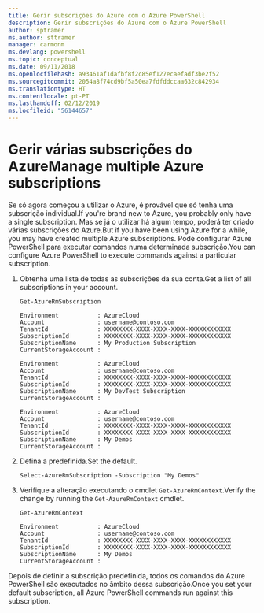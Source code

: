 ```yaml
---
title: Gerir subscrições do Azure com o Azure PowerShell
description: Gerir subscrições do Azure com o Azure PowerShell
author: sptramer
ms.author: sttramer
manager: carmonm
ms.devlang: powershell
ms.topic: conceptual
ms.date: 09/11/2018
ms.openlocfilehash: a93461af1dafbf8f2c85ef127ecaefadf3be2f52
ms.sourcegitcommit: 2054a8f74cd9bf5a50ea7fdfddccaa632c842934
ms.translationtype: HT
ms.contentlocale: pt-PT
ms.lasthandoff: 02/12/2019
ms.locfileid: "56144657"
---
```

# <a name="manage-multiple-azure-subscriptions"></a><span data-ttu-id="3a00e-103">Gerir várias subscrições do Azure</span><span class="sxs-lookup"><span data-stu-id="3a00e-103">Manage multiple Azure subscriptions</span></span>

<span data-ttu-id="3a00e-104">Se só agora começou a utilizar o Azure, é provável que só tenha uma subscrição individual.</span><span class="sxs-lookup"><span data-stu-id="3a00e-104">If you're brand new to Azure, you probably only have a single subscription.</span></span> <span data-ttu-id="3a00e-105">Mas se já o utilizar há algum tempo, poderá ter criado várias subscrições do Azure.</span><span class="sxs-lookup"><span data-stu-id="3a00e-105">But if you have been using Azure for a while, you may have created multiple Azure subscriptions.</span></span> <span data-ttu-id="3a00e-106">Pode configurar Azure PowerShell para executar comandos numa determinada subscrição.</span><span class="sxs-lookup"><span data-stu-id="3a00e-106">You can configure Azure PowerShell to execute commands against a particular subscription.</span></span>

1. <span data-ttu-id="3a00e-107">Obtenha uma lista de todas as subscrições da sua conta.</span><span class="sxs-lookup"><span data-stu-id="3a00e-107">Get a list of all subscriptions in your account.</span></span>

    ```azurepowershell-interactive
    Get-AzureRmSubscription
    ```

    ```output
    Environment           : AzureCloud
    Account               : username@contoso.com
    TenantId              : XXXXXXXX-XXXX-XXXX-XXXX-XXXXXXXXXXXX
    SubscriptionId        : XXXXXXXX-XXXX-XXXX-XXXX-XXXXXXXXXXXX
    SubscriptionName      : My Production Subscription
    CurrentStorageAccount :

    Environment           : AzureCloud
    Account               : username@contoso.com
    TenantId              : XXXXXXXX-XXXX-XXXX-XXXX-XXXXXXXXXXXX
    SubscriptionId        : XXXXXXXX-XXXX-XXXX-XXXX-XXXXXXXXXXXX
    SubscriptionName      : My DevTest Subscription
    CurrentStorageAccount :

    Environment           : AzureCloud
    Account               : username@contoso.com
    TenantId              : XXXXXXXX-XXXX-XXXX-XXXX-XXXXXXXXXXXX
    SubscriptionId        : XXXXXXXX-XXXX-XXXX-XXXX-XXXXXXXXXXXX
    SubscriptionName      : My Demos
    CurrentStorageAccount :
    ```

2. <span data-ttu-id="3a00e-108">Defina a predefinida.</span><span class="sxs-lookup"><span data-stu-id="3a00e-108">Set the default.</span></span>

    ```azurepowershell-interactive
    Select-AzureRmSubscription -Subscription "My Demos"
    ```

3. <span data-ttu-id="3a00e-109">Verifique a alteração executando o cmdlet `Get-AzureRmContext`.</span><span class="sxs-lookup"><span data-stu-id="3a00e-109">Verify the change by running the `Get-AzureRmContext` cmdlet.</span></span>

    ```azurepowershell-interactive
    Get-AzureRmContext
    ```

    ```output
    Environment           : AzureCloud
    Account               : username@contoso.com
    TenantId              : XXXXXXXX-XXXX-XXXX-XXXX-XXXXXXXXXXXX
    SubscriptionId        : XXXXXXXX-XXXX-XXXX-XXXX-XXXXXXXXXXXX
    SubscriptionName      : My Demos
    CurrentStorageAccount :
    ```

<span data-ttu-id="3a00e-110">Depois de definir a subscrição predefinida, todos os comandos do Azure PowerShell são executados no âmbito dessa subscrição.</span><span class="sxs-lookup"><span data-stu-id="3a00e-110">Once you set your default subscription, all Azure PowerShell commands run against this subscription.</span></span>
